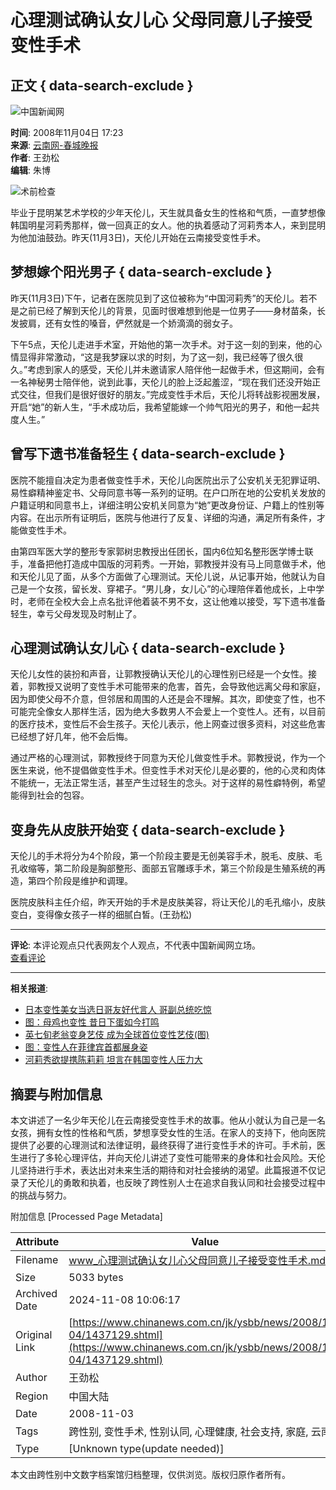 # 心理测试确认女儿心 父母同意儿子接受变性手术

## 正文 { data-search-exclude }


![中国新闻网](http://i5.chinanews.com/images/images1/logo2.gif)

**时间**: 2008年11月04日 17:23  
**来源**: [云南网-春城晚报](http://comment.chinanews.com.cn/comments/comments.php?newsid=1437129)  
**作者**: 王劲松  
**编辑**: 朱博  

![术前检查](U190P4T8D1437129F107DT20081104172328.jpg)  

毕业于昆明某艺术学校的少年天伦儿，天生就具备女生的性格和气质，一直梦想像韩国明星河莉秀那样，做一回真正的女人。他的执着感动了河莉秀本人，来到昆明为他加油鼓劲。昨天(11月3日)，天伦儿开始在云南接受变性手术。

## 梦想嫁个阳光男子 { data-search-exclude }

昨天(11月3日)下午，记者在医院见到了这位被称为“中国河莉秀”的天伦儿。若不是之前已经了解到天伦儿的背景，见面时很难想到他是一位男子——身材苗条，长发披肩，还有女性的嗓音，俨然就是一个娇滴滴的弱女子。

下午5点，天伦儿走进手术室，开始他的第一次手术。对于这一刻的到来，他的心情显得非常激动，“这是我梦寐以求的时刻，为了这一刻，我已经等了很久很久。”考虑到家人的感受，天伦儿并未邀请家人陪伴他一起做手术，但这期间，会有一名神秘男士陪伴他，说到此事，天伦儿的脸上泛起羞涩，“现在我们还没开始正式交往，但我们是很好很好的朋友。”完成变性手术后，天伦儿将转战影视圈发展，开启“她”的新人生，“手术成功后，我希望能嫁一个帅气阳光的男子，和他一起共度人生。”

## 曾写下遗书准备轻生 { data-search-exclude }

医院不能擅自决定为患者做变性手术，天伦儿向医院出示了公安机关无犯罪证明、易性癖精神鉴定书、父母同意书等一系列的证明。在户口所在地的公安机关发放的户籍证明和同意书上，详细注明公安机关同意为“她”更改身份证、户籍上的性别等内容。在出示所有证明后，医院与他进行了反复、详细的沟通，满足所有条件，才能做变性手术。

由第四军医大学的整形专家郭树忠教授出任团长，国内6位知名整形医学博士联手，准备把他打造成中国版的河莉秀。一开始，郭教授并没有马上同意做手术，他和天伦儿见了面，从多个方面做了心理测试。天伦儿说，从记事开始，他就认为自己是一个女孩，留长发、穿裙子。“男儿身，女儿心”的心理陪伴着他成长，上中学时，老师在全校大会上点名批评他着装不男不女，这让他难以接受，写下遗书准备轻生，幸亏父母发现及时制止了。

## 心理测试确认女儿心 { data-search-exclude }

天伦儿女性的装扮和声音，让郭教授确认天伦儿的心理性别已经是一个女性。接着，郭教授又说明了变性手术可能带来的危害，首先，会导致他远离父母和家庭，因为即使父母不介意，但邻居和周围的人还是会不理解。其次，即使变了性，也不可能完全像女人那样生活，因为绝大多数男人不会爱上一个变性人。还有，以目前的医疗技术，变性后不会生孩子。天伦儿表示，他上网查过很多资料，对这些危害已经想了好几年，他不会后悔。

通过严格的心理测试，郭教授终于同意为天伦儿做变性手术。郭教授说，作为一个医生来说，他不提倡做变性手术。但变性手术对天伦儿是必要的，他的心灵和肉体不能统一，无法正常生活，甚至产生过轻生的念头。对于这样的易性癖特例，希望能得到社会的包容。

## 变身先从皮肤开始变 { data-search-exclude }

天伦儿的手术将分为4个阶段，第一个阶段主要是无创美容手术，脱毛、皮肤、毛孔收缩等，第二阶段是胸部整形、面部五官雕琢手术，第三个阶段是生殖系统的再造，第四个阶段是维护和调理。

医院皮肤科主任介绍，昨天开始的手术是皮肤美容，将让天伦儿的毛孔缩小，皮肤变白，变得像女孩子一样的细腻白皙。(王劲松)

---

**评论**: 本评论观点只代表网友个人观点，不代表中国新闻网立场。  
[查看评论](http://comment.chinanews.com.cn/comments/comments.php?newsid=1437129)  

---

**相关报道**:
- [日本变性美女当选日哥友好代言人 哥副总统吃惊](http://www.chinanews.com.cn/yl/whxw/news/2008/11-03/1435452.shtml)
- [图：母鸡也变性 昔日下蛋如今打鸣](http://www.chinanews.com.cn/tp/qttp/news/2008/10-24/1424001.shtml)
- [英七旬老翁变身艺伎 成为全球首位变性艺伎(图)](http://www.chinanews.com.cn/gj/dqsj/news/2008/10-23/1422183.shtml)
- [图：变性人在菲律宾首都展身姿](http://www.chinanews.com.cn/gj/kong/news/2008/10-18/1416829.shtml)
- [河莉秀欲提携陈莉莉 坦言在韩国变性人压力大](http://www.chinanews.com.cn/yl/mxzz/news/2008/10-09/1406805.shtml)

## 摘要与附加信息

<!-- tcd_abstract -->
本文讲述了一名少年天伦儿在云南接受变性手术的故事。他从小就认为自己是一名女孩，拥有女性的性格和气质，梦想享受女性的生活。在家人的支持下，他向医院提供了必要的心理测试和法律证明，最终获得了进行变性手术的许可。手术前，医生进行了多轮心理评估，并向天伦儿讲述了变性可能带来的身体和社会风险。天伦儿坚持进行手术，表达出对未来生活的期待和对社会接纳的渴望。此篇报道不仅记录了天伦儿的勇敢和执着，也反映了跨性别人士在追求自我认同和社会接受过程中的挑战与努力。
<!-- tcd_abstract_end -->

附加信息 [Processed Page Metadata]

| Attribute       | Value                                  |
|-----------------|----------------------------------------|
| Filename        | www_心理测试确认女儿心父母同意儿子接受变性手术.md                             |
| Size            | 5033 bytes                           |
| Archived Date   | 2024-11-08 10:06:17                             |
| Original Link   | [https://www.chinanews.com.cn/jk/ysbb/news/2008/11-04/1437129.shtml](https://www.chinanews.com.cn/jk/ysbb/news/2008/11-04/1437129.shtml)                       |
| Author          | 王劲松                               |
| Region          | 中国大陆                               |
| Date            | 2008-11-03                                 |
| Tags            | 跨性别, 变性手术, 性别认同, 心理健康, 社会支持, 家庭, 云南                                 |
| Type            | [Unknown type(update needed)]                                 |
<!-- tcd_table_end -->

本文由跨性别中文数字档案馆归档整理，仅供浏览。版权归原作者所有。
